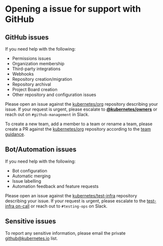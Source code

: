 # Opening a issue for support with GitHub

## GitHub issues

If you need help with the following:
- Permissions issues
- Organization membership
- Third-party integrations
- Webhooks
- Repository creation/migration
- Repository archival
- Project Board creation
- Other repository and configuration issues

Please open an issue against the [kubernetes/org] repository describing your
issue. If your request is urgent, please escalate to **[@kubernetes/owners]**
or reach out on `#github-management` in Slack.

To create a new team, add a member to a team or rename a team, please
create a PR against the [kubernetes/org] repository according to
the [team guidance].

## Bot/Automation issues

If you need help with the following:
- Bot configuration
- Automatic merging
- Issue labelling
- Automation feedback and feature requests

Please open an issue against the [kubernetes/test-infra] repository describing
your issue. If your request is urgent, please escalate to the
[test-infra on-call] or reach out to `#testing-ops` on Slack.

## Sensitive issues

To report any sensitive information, please email the private github@kubernetes.io list.

[kubernetes/org]: https://github.com/kubernetes/org/issues
[@kubernetes/owners]: https://github.com/orgs/kubernetes/teams/owners
[kubernetes/test-infra]: https://github.com/kubernetes/test-infra/issues
[test-infra on-call]: https://go.k8s.io/oncall
[team guidance]: /github-management/org-owners-guide.md#team-guidance
